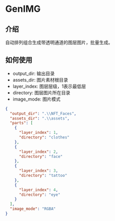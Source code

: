GenIMG
==

## 介绍
自动排列组合生成带透明通道的图层图片，批量生成。

## 如何使用

- output_dir: 输出目录
- assets_dir: 图片素材根目录
- layer_index: 图层层级，1表示最低层
- directory: 图层图片所在目录
- image_mode: 图片模式

```json
{
  "output_dir": ".\\NFT_Faces",
  "assets_dir": ".\\assets",
  "parts": [
    {
      "layer_index": 1,
      "directory": "clothes"
    },
    {
      "layer_index": 2,
      "directory": "face"
    },
    {
      "layer_index": 3,
      "directory": "tattoo"
    },
    {
      "layer_index": 4,
      "directory": "eye"
    }
  ],
  "image_mode": "RGBA"
}
```